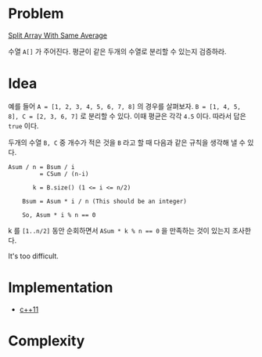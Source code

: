# Problem

[Split Array With Same Average](https://leetcode.com/problems/split-array-with-same-average/)

수열 `A[]` 가 주어진다. 평균이 같은 두개의 수열로 분리할 수 있는지
검증하라.

# Idea

예를 들어 `A = [1, 2, 3, 4, 5, 6, 7, 8]` 의 경우를 살펴보자.  `B = [1,
4, 5, 8], C = [2, 3, 6, 7]` 로 분리할 수 있다.  이때 평균은 각각 `4.5`
이다.  따라서 답은 `true` 이다.

두개의 수열 `B, C` 중 개수가 적은 것을 `B` 라고 할 때 다음과 같은
규칙을 생각해 낼 수 있다.

```
Asum / n = Bsum / i 
         = CSum / (n-i)

       k = B.size() (1 <= i <= n/2)

    Bsum = Asum * i / n (This should be an integer)

    So, Asum * i % n == 0 
```

k 를 `[1..n/2]` 동안 순회하면서 `ASum * k % n == 0` 을 만족하는 것이
있는지 조사한다.

It's too difficult.

# Implementation

* [c++11](a.cpp)

# Complexity

```
```
